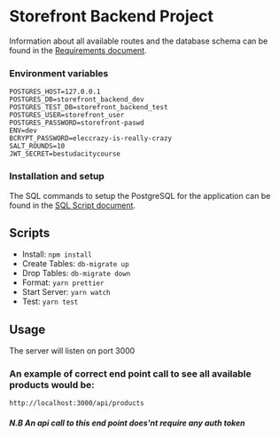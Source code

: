 # Storefront Backend Project
Information about all available routes and the database schema can be found in the [Requirements document](REQUIREMENTS.md).

### Environment variables
```
POSTGRES_HOST=127.0.0.1
POSTGRES_DB=storefront_backend_dev
POSTGRES_TEST_DB=storefront_backend_test
POSTGRES_USER=storefront_user
POSTGRES_PASSWORD=storefront-paswd
ENV=dev
BCRYPT_PASSWORD=eleccrazy-is-really-crazy
SALT_ROUNDS=10
JWT_SECRET=bestudacitycourse
```
### Installation and setup
The SQL commands to setup the PostgreSQL for the application can be found in the [SQL Script document](setup.sql).
## Scripts
- Install: `npm install`
- Create Tables: `db-migrate up`
- Drop Tables: `db-migrate down`
- Format: `yarn prettier`
- Start Server: `yarn watch`
- Test: `yarn test`

## Usage
The server will listen on port 3000

### An example of correct end point call to see all available products would be:
`http://localhost:3000/api/products`
##### N.B An api call to this end point does'nt require any auth token



